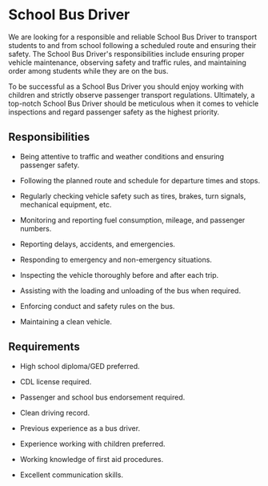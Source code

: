 # School Bus Driver

We are looking for a responsible and reliable School Bus Driver to transport students to and from school following a scheduled route and ensuring their safety. The School Bus Driver's responsibilities include ensuring proper vehicle maintenance, observing safety and traffic rules, and maintaining order among students while they are on the bus.

To be successful as a School Bus Driver you should enjoy working with children and strictly observe passenger transport regulations. Ultimately, a top-notch School Bus Driver should be meticulous when it comes to vehicle inspections and regard passenger safety as the highest priority.

## Responsibilities

* Being attentive to traffic and weather conditions and ensuring passenger safety.

* Following the planned route and schedule for departure times and stops.

* Regularly checking vehicle safety such as tires, brakes, turn signals, mechanical equipment, etc.

* Monitoring and reporting fuel consumption, mileage, and passenger numbers.

* Reporting delays, accidents, and emergencies.

* Responding to emergency and non-emergency situations.

* Inspecting the vehicle thoroughly before and after each trip.

* Assisting with the loading and unloading of the bus when required.

* Enforcing conduct and safety rules on the bus.

* Maintaining a clean vehicle.

## Requirements

* High school diploma/GED preferred.

* CDL license required.

* Passenger and school bus endorsement required.

* Clean driving record.

* Previous experience as a bus driver.

* Experience working with children preferred.

* Working knowledge of first aid procedures.

* Excellent communication skills.

